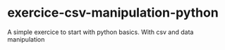 # exercice-csv-manipulation-python
A simple exercice to start with python basics. With csv and data manipulation
